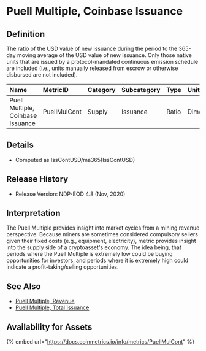 # Puell Multiple, Coinbase Issuance

## Definition

The ratio of the USD value of new issuance during the period to the 365-day moving average of the USD value of new issuance. Only those native units that are issued by a protocol-mandated continuous emission schedule are included \(i.e., units manually released from escrow or otherwise disbursed are not included\).

| Name | MetricID | Category | Subcategory | Type | Unit | Interval |
| :--- | :--- | :--- | :--- | :--- | :--- | :--- |
| Puell Multiple, Coinbase Issuance | PuellMulCont | Supply | Issuance | Ratio | Dimensionless | 365 days |

## Details

* Computed as IssContUSD/ma365\(IssContUSD\)

## Release History

* Release Version: NDP-EOD 4.8 \(Nov, 2020\)

## Interpretation

The Puell Multiple provides insight into market cycles from a mining revenue perspective. Because miners are sometimes considered compulsory sellers given their fixed costs \(e.g., equipment, electricity\), metric provides insight into the supply side of a cryptoasset's economy.   The idea being, that periods where the Puell Multiple is extremely low could be buying opportunities for investors, and periods where it is extremely high could indicate a profit-taking/selling opportunities. 

## See Also

* [Puell Multiple, Revenue](puellmulrev.md)
* [Puell Multiple, Total Issuance](puellmultot.md)

## Availability for Assets

{% embed url="https://docs.coinmetrics.io/info/metrics/PuellMulCont" %}



